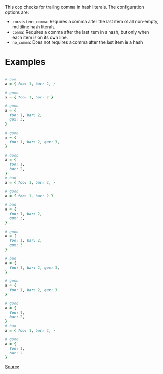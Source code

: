 
This cop checks for trailing comma in hash literals.
The configuration options are:

* `consistent_comma`: Requires a comma after the
last item of all non-empty, multiline hash literals.
* `comma`: Requires a comma after the last item in a hash,
but only when each item is on its own line.
* `no_comma`: Does not requires a comma after the
last item in a hash

# Examples

```ruby

# bad
a = { foo: 1, bar: 2, }

# good
a = { foo: 1, bar: 2 }

# good
a = {
  foo: 1, bar: 2,
  qux: 3,
}

# good
a = {
  foo: 1, bar: 2, qux: 3,
}

# good
a = {
  foo: 1,
  bar: 2,
}
# bad
a = { foo: 1, bar: 2, }

# good
a = { foo: 1, bar: 2 }

# bad
a = {
  foo: 1, bar: 2,
  qux: 3,
}

# good
a = {
  foo: 1, bar: 2,
  qux: 3
}

# bad
a = {
  foo: 1, bar: 2, qux: 3,
}

# good
a = {
  foo: 1, bar: 2, qux: 3
}

# good
a = {
  foo: 1,
  bar: 2,
}
# bad
a = { foo: 1, bar: 2, }

# good
a = {
  foo: 1,
  bar: 2
}
```

[Source](http://www.rubydoc.info/gems/rubocop/RuboCop/Cop/Style/TrailingCommaInHashLiteral)